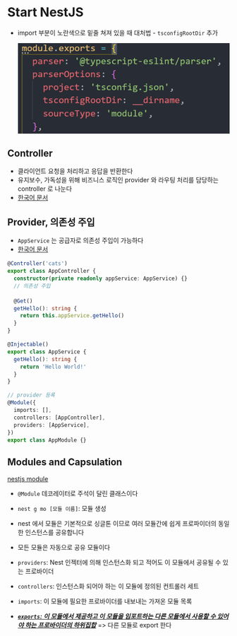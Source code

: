 # Start NestJS

- import 부분이 노란색으로 밑줄 쳐져 있을 때 대처법 - `tsconfigRootDir` 추가

  ![image-20210905191046951](README.assets/image-20210905191046951.png)

## Controller

- 클라이언트 요청을 처리하고 응답을 반환한다 
- 유지보수, 가독성을 위해 비즈니스 로직인 provider 와 라우팅 처리를 담당하는 controller 로 나눈다
- [한국어 문서](https://docs.nestjs.kr/controllers)

## Provider, 의존성 주입

- `AppService` 는 공급자로 의존성 주입이 가능하다 
- [한국어 문서](https://docs.nestjs.kr/providers)

```typescript
@Controller('cats')
export class AppController {
  constructor(private readonly appService: AppService) {}
  // 의존성 주입

  @Get()
  getHello(): string {
    return this.appService.getHello()
  }
}
```

```typescript
@Injectable()
export class AppService {
  getHello(): string {
    return 'Hello World!'
  }
}
```

```typescript
// provider 등록
@Module({
  imports: [],
  controllers: [AppController],
  providers: [AppService],
})
export class AppModule {}
```



## Modules and Capsulation

[nestjs module](https://docs.nestjs.kr/modules)

- `@Module` 데코레이터로 주석이 달린 클래스이다

- `nest g mo [모듈 이름]`: 모듈 생성
- nest 에서 모듈은 기본적으로 싱글톤 이므로 여러 모듈간에 쉽게 프로파이더의 동일한 인스턴스를 공유합니다
- 모든 모듈은 자동으로 공유 모듈이다
- `providers`: Nest 인젝터에 의해 인스턴스화 되고 적어도 이 모듈에서 공유될 수 있는 프로바이더
- `controllers`: 인스턴스화 되어야 하는 이 모듈에 정의된 컨트롤러 세트
- `imports`: 이 모듈에 필요한 프로바이더를 내보내는 가져온 모듈 목록
- ***<u>`exports`: 이 모듈에서 제공하고 이 모듈을 임포트하는 다른 모듈에서 사용할 수 있어야 하는 프로바이더의 하위집합</u>*** =>  다른 모듈로 export 한다 

